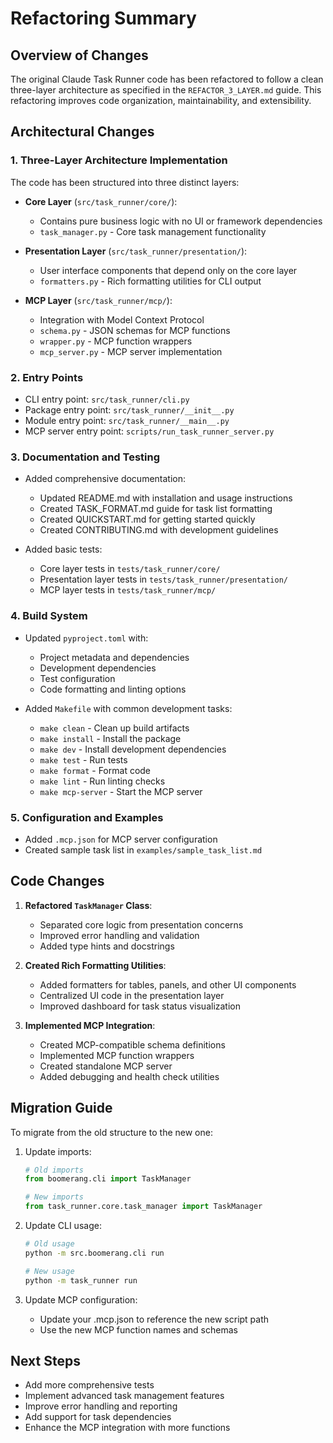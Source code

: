 # Refactoring Summary

## Overview of Changes

The original Claude Task Runner code has been refactored to follow a clean three-layer architecture as specified in the `REFACTOR_3_LAYER.md` guide. This refactoring improves code organization, maintainability, and extensibility.

## Architectural Changes

### 1. Three-Layer Architecture Implementation

The code has been structured into three distinct layers:

- **Core Layer** (`src/task_runner/core/`): 
  - Contains pure business logic with no UI or framework dependencies
  - `task_manager.py` - Core task management functionality

- **Presentation Layer** (`src/task_runner/presentation/`):
  - User interface components that depend only on the core layer
  - `formatters.py` - Rich formatting utilities for CLI output

- **MCP Layer** (`src/task_runner/mcp/`):
  - Integration with Model Context Protocol
  - `schema.py` - JSON schemas for MCP functions
  - `wrapper.py` - MCP function wrappers
  - `mcp_server.py` - MCP server implementation

### 2. Entry Points

- CLI entry point: `src/task_runner/cli.py`
- Package entry point: `src/task_runner/__init__.py`
- Module entry point: `src/task_runner/__main__.py`
- MCP server entry point: `scripts/run_task_runner_server.py`

### 3. Documentation and Testing

- Added comprehensive documentation:
  - Updated README.md with installation and usage instructions
  - Created TASK_FORMAT.md guide for task list formatting
  - Created QUICKSTART.md for getting started quickly
  - Created CONTRIBUTING.md with development guidelines

- Added basic tests:
  - Core layer tests in `tests/task_runner/core/`
  - Presentation layer tests in `tests/task_runner/presentation/`
  - MCP layer tests in `tests/task_runner/mcp/`

### 4. Build System

- Updated `pyproject.toml` with:
  - Project metadata and dependencies
  - Development dependencies
  - Test configuration
  - Code formatting and linting options

- Added `Makefile` with common development tasks:
  - `make clean` - Clean up build artifacts
  - `make install` - Install the package
  - `make dev` - Install development dependencies
  - `make test` - Run tests
  - `make format` - Format code
  - `make lint` - Run linting checks
  - `make mcp-server` - Start the MCP server

### 5. Configuration and Examples

- Added `.mcp.json` for MCP server configuration
- Created sample task list in `examples/sample_task_list.md`

## Code Changes

1. **Refactored `TaskManager` Class**:
   - Separated core logic from presentation concerns
   - Improved error handling and validation
   - Added type hints and docstrings

2. **Created Rich Formatting Utilities**:
   - Added formatters for tables, panels, and other UI components
   - Centralized UI code in the presentation layer
   - Improved dashboard for task status visualization

3. **Implemented MCP Integration**:
   - Created MCP-compatible schema definitions
   - Implemented MCP function wrappers
   - Created standalone MCP server
   - Added debugging and health check utilities

## Migration Guide

To migrate from the old structure to the new one:

1. Update imports:
   ```python
   # Old imports
   from boomerang.cli import TaskManager
   
   # New imports
   from task_runner.core.task_manager import TaskManager
   ```

2. Update CLI usage:
   ```bash
   # Old usage
   python -m src.boomerang.cli run
   
   # New usage
   python -m task_runner run
   ```

3. Update MCP configuration:
   - Update your .mcp.json to reference the new script path
   - Use the new MCP function names and schemas

## Next Steps

- Add more comprehensive tests
- Implement advanced task management features
- Improve error handling and reporting
- Add support for task dependencies
- Enhance the MCP integration with more functions
